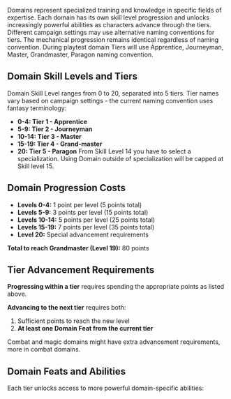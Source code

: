Domains represent specialized training and knowledge in specific fields of expertise. Each domain has its own skill level progression and unlocks increasingly powerful abilities as characters advance through the tiers.
Different campaign settings may use alternative naming conventions for tiers.
The mechanical progression remains identical regardless of naming convention.
During playtest domain Tiers will use Apprentice, Journeyman, Master, Grandmaster, Paragon naming convention. 
## Domain Skill Levels and Tiers

Domain Skill Level ranges from 0 to 20, separated into 5 tiers. Tier names vary based on campaign settings - the current naming convention uses fantasy terminology:

- **0-4: Tier 1 - Apprentice**
- **5-9: Tier 2 - Journeyman**
- **10-14: Tier 3 - Master**
- **15-19: Tier 4 - Grand-master**
- **20: Tier 5 - Paragon**
From Skill Level 14 you have to select a specialization. Using Domain outside of specialization will be capped at Skill level 15.

## Domain Progression Costs

- **Levels 0-4:** 1 point per level (5 points total)
- **Levels 5-9:** 3 points per level (15 points total)
- **Levels 10-14:** 5 points per level (25 points total)
- **Levels 15-19:** 7 points per level (35 points total)
- **Level 20:** Special advancement requirements

**Total to reach Grandmaster (Level 19):** 80 points

## Tier Advancement Requirements

**Progressing within a tier** requires spending the appropriate points as listed above.

**Advancing to the next tier** requires both:

1. Sufficient points to reach the new level
2. **At least one Domain Feat from the current tier**


Combat and magic domains might have extra advancement requirements, more in combat domains.
## Domain Feats and Abilities

Each tier unlocks access to more powerful domain-specific abilities:



